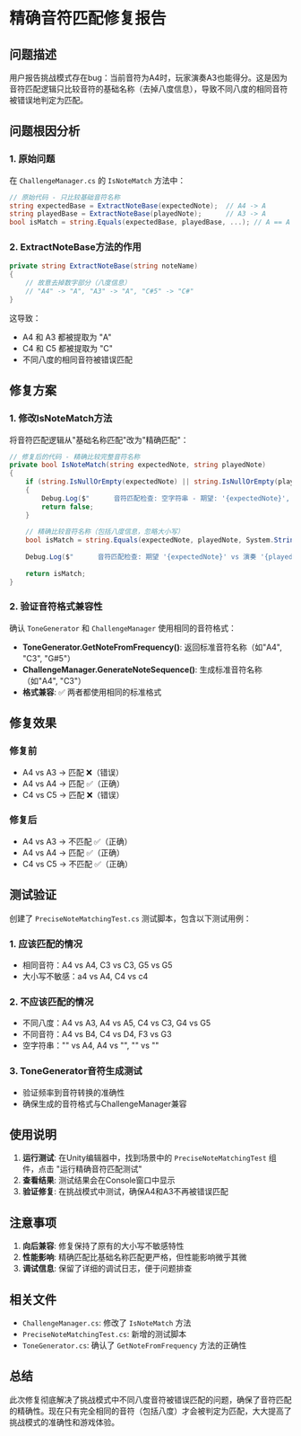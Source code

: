 # 精确音符匹配修复报告

## 问题描述

用户报告挑战模式存在bug：当前音符为A4时，玩家演奏A3也能得分。这是因为音符匹配逻辑只比较音符的基础名称（去掉八度信息），导致不同八度的相同音符被错误地判定为匹配。

## 问题根因分析

### 1. 原始问题
在 `ChallengeManager.cs` 的 `IsNoteMatch` 方法中：
```csharp
// 原始代码 - 只比较基础音符名称
string expectedBase = ExtractNoteBase(expectedNote);  // A4 -> A
string playedBase = ExtractNoteBase(playedNote);      // A3 -> A
bool isMatch = string.Equals(expectedBase, playedBase, ...); // A == A -> true
```

### 2. ExtractNoteBase方法的作用
```csharp
private string ExtractNoteBase(string noteName)
{
    // 故意去掉数字部分（八度信息）
    // "A4" -> "A", "A3" -> "A", "C#5" -> "C#"
}
```

这导致：
- A4 和 A3 都被提取为 "A"
- C4 和 C5 都被提取为 "C"
- 不同八度的相同音符被错误匹配

## 修复方案

### 1. 修改IsNoteMatch方法
将音符匹配逻辑从"基础名称匹配"改为"精确匹配"：

```csharp
// 修复后的代码 - 精确比较完整音符名称
private bool IsNoteMatch(string expectedNote, string playedNote)
{
    if (string.IsNullOrEmpty(expectedNote) || string.IsNullOrEmpty(playedNote))
    {
        Debug.Log($"      音符匹配检查: 空字符串 - 期望: '{expectedNote}', 演奏: '{playedNote}' -> false");
        return false;
    }
        
    // 精确比较音符名称（包括八度信息，忽略大小写）
    bool isMatch = string.Equals(expectedNote, playedNote, System.StringComparison.OrdinalIgnoreCase);
    
    Debug.Log($"      音符匹配检查: 期望 '{expectedNote}' vs 演奏 '{playedNote}' -> {isMatch}");
    
    return isMatch;
}
```

### 2. 验证音符格式兼容性
确认 `ToneGenerator` 和 `ChallengeManager` 使用相同的音符格式：

- **ToneGenerator.GetNoteFromFrequency()**: 返回标准音符名称（如"A4", "C3", "G#5"）
- **ChallengeManager.GenerateNoteSequence()**: 生成标准音符名称（如"A4", "C3"）
- **格式兼容**: ✅ 两者都使用相同的标准格式

## 修复效果

### 修复前
- A4 vs A3 → 匹配 ❌（错误）
- A4 vs A4 → 匹配 ✅（正确）
- C4 vs C5 → 匹配 ❌（错误）

### 修复后
- A4 vs A3 → 不匹配 ✅（正确）
- A4 vs A4 → 匹配 ✅（正确）
- C4 vs C5 → 不匹配 ✅（正确）

## 测试验证

创建了 `PreciseNoteMatchingTest.cs` 测试脚本，包含以下测试用例：

### 1. 应该匹配的情况
- 相同音符：A4 vs A4, C3 vs C3, G5 vs G5
- 大小写不敏感：a4 vs A4, C4 vs c4

### 2. 不应该匹配的情况
- 不同八度：A4 vs A3, A4 vs A5, C4 vs C3, G4 vs G5
- 不同音符：A4 vs B4, C4 vs D4, F3 vs G3
- 空字符串："" vs A4, A4 vs "", "" vs ""

### 3. ToneGenerator音符生成测试
- 验证频率到音符转换的准确性
- 确保生成的音符格式与ChallengeManager兼容

## 使用说明

1. **运行测试**: 在Unity编辑器中，找到场景中的 `PreciseNoteMatchingTest` 组件，点击 "运行精确音符匹配测试"
2. **查看结果**: 测试结果会在Console窗口中显示
3. **验证修复**: 在挑战模式中测试，确保A4和A3不再被错误匹配

## 注意事项

1. **向后兼容**: 修复保持了原有的大小写不敏感特性
2. **性能影响**: 精确匹配比基础名称匹配更严格，但性能影响微乎其微
3. **调试信息**: 保留了详细的调试日志，便于问题排查

## 相关文件

- `ChallengeManager.cs`: 修改了 `IsNoteMatch` 方法
- `PreciseNoteMatchingTest.cs`: 新增的测试脚本
- `ToneGenerator.cs`: 确认了 `GetNoteFromFrequency` 方法的正确性

## 总结

此次修复彻底解决了挑战模式中不同八度音符被错误匹配的问题，确保了音符匹配的精确性。现在只有完全相同的音符（包括八度）才会被判定为匹配，大大提高了挑战模式的准确性和游戏体验。